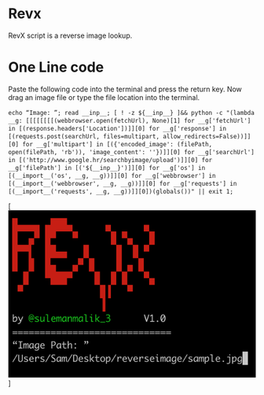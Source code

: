 # Revx
RevX script is a reverse image lookup. 
# One Line code 
Paste the following code into the terminal and press the return key. Now drag an image file or type the file location into the terminal.
```
echo “Image: ”; read __inp__; [ ! -z ${__inp__} ]&& python -c "(lambda __g: [[[[[[[[(webbrowser.open(fetchUrl), None)[1] for __g['fetchUrl'] in [(response.headers['Location'])]][0] for __g['response'] in [(requests.post(searchUrl, files=multipart, allow_redirects=False))]][0] for __g['multipart'] in [({'encoded_image': (filePath, open(filePath, 'rb')), 'image_content': ''})]][0] for __g['searchUrl'] in [('http://www.google.hr/searchbyimage/upload')]][0] for __g['filePath'] in [('${__inp__}')]][0] for __g['os'] in [(__import__('os', __g, __g))]][0] for __g['webbrowser'] in [(__import__('webbrowser', __g, __g))]][0] for __g['requests'] in [(__import__('requests', __g, __g))]][0])(globals())" || exit 1;
```

[![Revx](Revx.png)]
